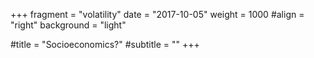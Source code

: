 +++
  fragment = "volatility"
  date = "2017-10-05"
  weight = 1000
  #align = "right"
  background = "light"
  
  #title = "Socioeconomics?"
  #subtitle = ""
+++